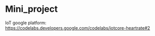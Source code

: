 # Mini_project
IoT google platform: https://codelabs.developers.google.com/codelabs/iotcore-heartrate#2
